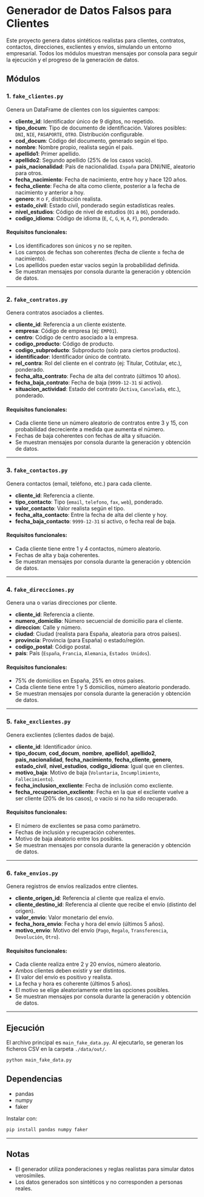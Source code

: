 # Generador de Datos Falsos para Clientes

Este proyecto genera datos sintéticos realistas para clientes, contratos, contactos, direcciones, exclientes y envíos, simulando un entorno empresarial. Todos los módulos muestran mensajes por consola para seguir la ejecución y el progreso de la generación de datos.

## Módulos

### 1. `fake_clientes.py`
Genera un DataFrame de clientes con los siguientes campos:

- **cliente_id**: Identificador único de 9 dígitos, no repetido.
- **tipo_docum**: Tipo de documento de identificación. Valores posibles: `DNI`, `NIE`, `PASAPORTE`, `OTRO`. Distribución configurable.
- **cod_docum**: Código del documento, generado según el tipo.
- **nombre**: Nombre propio, realista según el país.
- **apellido1**: Primer apellido.
- **apellido2**: Segundo apellido (25% de los casos vacío).
- **pais_nacionalidad**: País de nacionalidad. `España` para DNI/NIE, aleatorio para otros.
- **fecha_nacimiento**: Fecha de nacimiento, entre hoy y hace 120 años.
- **fecha_cliente**: Fecha de alta como cliente, posterior a la fecha de nacimiento y anterior a hoy.
- **genero**: `M` o `F`, distribución realista.
- **estado_civil**: Estado civil, ponderado según estadísticas reales.
- **nivel_estudios**: Código de nivel de estudios (`01` a `06`), ponderado.
- **codigo_idioma**: Código de idioma (`E`, `C`, `G`, `H`, `A`, `F`), ponderado.

#### Requisitos funcionales:
- Los identificadores son únicos y no se repiten.
- Los campos de fechas son coherentes (fecha de cliente ≥ fecha de nacimiento).
- Los apellidos pueden estar vacíos según la probabilidad definida.
- Se muestran mensajes por consola durante la generación y obtención de datos.

---

### 2. `fake_contratos.py`
Genera contratos asociados a clientes.

- **cliente_id**: Referencia a un cliente existente.
- **empresa**: Código de empresa (ej: `EMP01`).
- **centro**: Código de centro asociado a la empresa.
- **codigo_producto**: Código de producto.
- **codigo_subproducto**: Subproducto (solo para ciertos productos).
- **identificador**: Identificador único de contrato.
- **rel_contra**: Rol del cliente en el contrato (ej: Titular, Cotitular, etc.), ponderado.
- **fecha_alta_contrato**: Fecha de alta del contrato (últimos 10 años).
- **fecha_baja_contrato**: Fecha de baja (`9999-12-31` si activo).
- **situacion_actividad**: Estado del contrato (`Activa`, `Cancelada`, etc.), ponderado.

#### Requisitos funcionales:
- Cada cliente tiene un número aleatorio de contratos entre 3 y 15, con probabilidad decreciente a medida que aumenta el número.
- Fechas de baja coherentes con fechas de alta y situación.
- Se muestran mensajes por consola durante la generación y obtención de datos.

---

### 3. `fake_contactos.py`
Genera contactos (email, teléfono, etc.) para cada cliente.

- **cliente_id**: Referencia a cliente.
- **tipo_contacto**: Tipo (`email`, `telefono`, `fax`, `web`), ponderado.
- **valor_contacto**: Valor realista según el tipo.
- **fecha_alta_contacto**: Entre la fecha de alta del cliente y hoy.
- **fecha_baja_contacto**: `9999-12-31` si activo, o fecha real de baja.

#### Requisitos funcionales:
- Cada cliente tiene entre 1 y 4 contactos, número aleatorio.
- Fechas de alta y baja coherentes.
- Se muestran mensajes por consola durante la generación y obtención de datos.

---

### 4. `fake_direcciones.py`
Genera una o varias direcciones por cliente.

- **cliente_id**: Referencia a cliente.
- **numero_domicilio**: Número secuencial de domicilio para el cliente.
- **direccion**: Calle y número.
- **ciudad**: Ciudad (realista para España, aleatoria para otros países).
- **provincia**: Provincia (para España) o estado/región.
- **codigo_postal**: Código postal.
- **pais**: País (`España`, `Francia`, `Alemania`, `Estados Unidos`).

#### Requisitos funcionales:
- 75% de domicilios en España, 25% en otros países.
- Cada cliente tiene entre 1 y 5 domicilios, número aleatorio ponderado.
- Se muestran mensajes por consola durante la generación y obtención de datos.

---

### 5. `fake_exclientes.py`
Genera exclientes (clientes dados de baja).

- **cliente_id**: Identificador único.
- **tipo_docum**, **cod_docum**, **nombre**, **apellido1**, **apellido2**, **pais_nacionalidad**, **fecha_nacimiento**, **fecha_cliente**, **genero**, **estado_civil**, **nivel_estudios**, **codigo_idioma**: Igual que en clientes.
- **motivo_baja**: Motivo de baja (`Voluntaria`, `Incumplimiento`, `Fallecimiento`).
- **fecha_inclusion_excliente**: Fecha de inclusión como excliente.
- **fecha_recuperacion_excliente**: Fecha en la que el excliente vuelve a ser cliente (20% de los casos), o vacío si no ha sido recuperado.

#### Requisitos funcionales:
- El número de exclientes se pasa como parámetro.
- Fechas de inclusión y recuperación coherentes.
- Motivo de baja aleatorio entre los posibles.
- Se muestran mensajes por consola durante la generación y obtención de datos.

---

### 6. `fake_envios.py`
Genera registros de envíos realizados entre clientes.

- **cliente_origen_id**: Referencia al cliente que realiza el envío.
- **cliente_destino_id**: Referencia al cliente que recibe el envío (distinto del origen).
- **valor_envio**: Valor monetario del envío.
- **fecha_hora_envio**: Fecha y hora del envío (últimos 5 años).
- **motivo_envio**: Motivo del envío (`Pago`, `Regalo`, `Transferencia`, `Devolución`, `Otro`).

#### Requisitos funcionales:
- Cada cliente realiza entre 2 y 20 envíos, número aleatorio.
- Ambos clientes deben existir y ser distintos.
- El valor del envío es positivo y realista.
- La fecha y hora es coherente (últimos 5 años).
- El motivo se elige aleatoriamente entre las opciones posibles.
- Se muestran mensajes por consola durante la generación y obtención de datos.

---

## Ejecución

El archivo principal es `main_fake_data.py`. Al ejecutarlo, se generan los ficheros CSV en la carpeta `./data/out/`.

```bash
python main_fake_data.py
```

## Dependencias

- pandas
- numpy
- faker

Instalar con:

```bash
pip install pandas numpy faker
```

---

## Notas

- El generador utiliza ponderaciones y reglas realistas para simular datos verosímiles.
- Los datos generados son sintéticos y no corresponden a personas reales.
